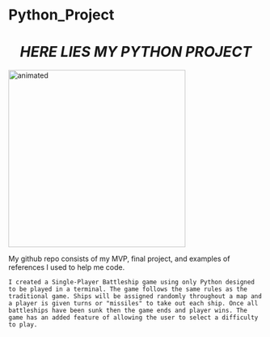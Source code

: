 # Python_Project

<h1 align="center"><i>HERE LIES MY PYTHON PROJECT</i></h1>

<p>
<img width=350 src="https://github.com/AKingv/Python_Project/blob/main/halloween-sit-up.gif" alt="animated"/>
</p>

<p>
    My github repo consists of my MVP, final project, and examples of references I used to help me code. 

    I created a Single-Player Battleship game using only Python designed to be played in a terminal. The game follows the same rules as the traditional game. Ships will be assigned randomly throughout a map and a player is given turns or "missiles" to take out each ship. Once all battleships have been sunk then the game ends and player wins. The game has an added feature of allowing the user to select a difficulty to play.
</p>